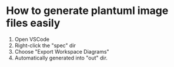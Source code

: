 # How to generate plantuml image files easily

1. Open VSCode
1. Right-click the "spec" dir
1. Choose "Export Workspace Diagrams"
1. Automatically generated into "out" dir.